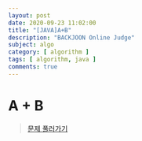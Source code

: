 ```yaml
---
layout: post
date: 2020-09-23 11:02:00
title: "[JAVA]A+B"
description: "BACKJOON Online Judge"
subject: algo
category: [ algorithm ]
tags: [ algorithm, java ]
comments: true
---
```


# A + B

> [문제 풀러가기](https://acmicpc.net/problem/1000)
